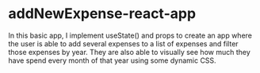 # addNewExpense-react-app
In this basic app, I implement useState() and props to create an app where the user is able to add several expenses to a list of expenses and filter those expenses by year. They are also able to visually see how much they have spend every month of that year using some dynamic CSS.
